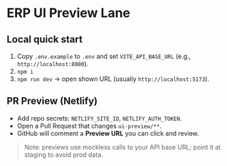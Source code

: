 # ERP UI Preview Lane

## Local quick start
1. Copy `.env.example` to `.env` and set `VITE_API_BASE_URL` (e.g., `http://localhost:8000`).
2. `npm i`
3. `npm run dev` → open shown URL (usually `http://localhost:5173`).

## PR Preview (Netlify)
- Add repo secrets: `NETLIFY_SITE_ID`, `NETLIFY_AUTH_TOKEN`.
- Open a Pull Request that changes `ui-preview/**`.
- GitHub will comment a **Preview URL** you can click and review.

> Note: previews use mockless calls to your API base URL; point it at staging to avoid prod data.
